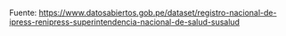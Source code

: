 Fuente: https://www.datosabiertos.gob.pe/dataset/registro-nacional-de-ipress-renipress-superintendencia-nacional-de-salud-susalud
